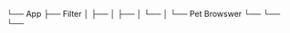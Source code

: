└── App
    ├── Filter
    │   ├── 
    │   ├── 
    │   └── 
    │
    └── Pet Browswer
        └── 
            └── 
                └── 